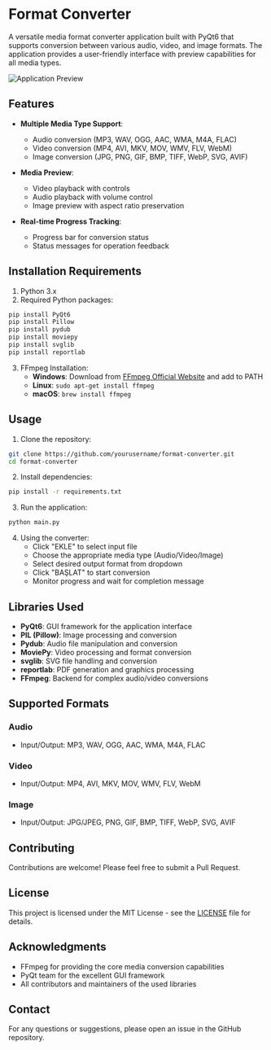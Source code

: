 # Format Converter

A versatile media format converter application built with PyQt6 that supports conversion between various audio, video, and image formats. The application provides a user-friendly interface with preview capabilities for all media types.

![Application Preview](/api/placeholder/800/400)

## Features

- **Multiple Media Type Support**:
  - Audio conversion (MP3, WAV, OGG, AAC, WMA, M4A, FLAC)
  - Video conversion (MP4, AVI, MKV, MOV, WMV, FLV, WebM)
  - Image conversion (JPG, PNG, GIF, BMP, TIFF, WebP, SVG, AVIF)

- **Media Preview**:
  - Video playback with controls
  - Audio playback with volume control
  - Image preview with aspect ratio preservation

- **Real-time Progress Tracking**:
  - Progress bar for conversion status
  - Status messages for operation feedback

## Installation Requirements

1. Python 3.x
2. Required Python packages:
```bash
pip install PyQt6
pip install Pillow
pip install pydub
pip install moviepy
pip install svglib
pip install reportlab
```

3. FFmpeg Installation:
   - **Windows**: Download from [FFmpeg Official Website](https://ffmpeg.org/download.html) and add to PATH
   - **Linux**: `sudo apt-get install ffmpeg`
   - **macOS**: `brew install ffmpeg`

## Usage

1. Clone the repository:
```bash
git clone https://github.com/yourusername/format-converter.git
cd format-converter
```

2. Install dependencies:
```bash
pip install -r requirements.txt
```

3. Run the application:
```bash
python main.py
```

4. Using the converter:
   - Click "EKLE" to select input file
   - Choose the appropriate media type (Audio/Video/Image)
   - Select desired output format from dropdown
   - Click "BAŞLAT" to start conversion
   - Monitor progress and wait for completion message

## Libraries Used

- **PyQt6**: GUI framework for the application interface
- **PIL (Pillow)**: Image processing and conversion
- **Pydub**: Audio file manipulation and conversion
- **MoviePy**: Video processing and format conversion
- **svglib**: SVG file handling and conversion
- **reportlab**: PDF generation and graphics processing
- **FFmpeg**: Backend for complex audio/video conversions

## Supported Formats

### Audio
- Input/Output: MP3, WAV, OGG, AAC, WMA, M4A, FLAC

### Video
- Input/Output: MP4, AVI, MKV, MOV, WMV, FLV, WebM

### Image
- Input/Output: JPG/JPEG, PNG, GIF, BMP, TIFF, WebP, SVG, AVIF

## Contributing

Contributions are welcome! Please feel free to submit a Pull Request.

## License

This project is licensed under the MIT License - see the [LICENSE](LICENSE) file for details.

## Acknowledgments

- FFmpeg for providing the core media conversion capabilities
- PyQt team for the excellent GUI framework
- All contributors and maintainers of the used libraries

## Contact

For any questions or suggestions, please open an issue in the GitHub repository.
